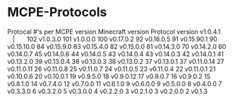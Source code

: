 # MCPE-Protocols
Protocal #'s per MCPE version
Minecraft version	 Protocol version
v1.0.4.1	        |       102
v1.0.3.0	               101
v1.0.0.0	               100
v0.17.0.2	                92
v0.16.0.5	                91
v0.15.90.1              	90
v0.15.10.0	              84
v0.15.9.0	                83
v0.15.4.0	                82
v0.15.0.0	                81
v0.14.3.0	                70
v0.14.2.0	                60
v0.14.0.7	                45
v0.14.0.6	                44
v0.14.0.5	                43
v0.14.0.4	                43
v0.14.0.3	                42
v0.14.0.1	                41
v0.13.2.0	                39
v0.13.0.4               	38
v0.13.0.3	                38
v0.13.0.2	                37
v0.13.0.1	                37
v0.11.0.14               	27
v0.11.0.11	              26
v0.11.0.8	                25
v0.11.0.7	                24
v0.11.0.5	                23
v0.11.0.4               	22
v0.11.0.1	                21
v0.10.0.6	                20
v0.10.0.1	                19
v0.9.5.0	                18 
v0.9.0.12	                17
v0.9.0.7	                16
v0.9.0.2	                15
v0.8.1.0	                14
v0.7.4.0	                12
v0.7.0.0	                11
v0.6.1.0	                 9
v0.6.0.0	                 9
v0.5.0.0	                 8
v0.4.0.0	                 7
v0.3.3.0	                 6
v0.3.2.0	                 5
v0.3.0.0	                 4
v0.2.2.0	                 3
v0.2.1.0	                 3
v0.2.0.0	                 2
v0.1.3
